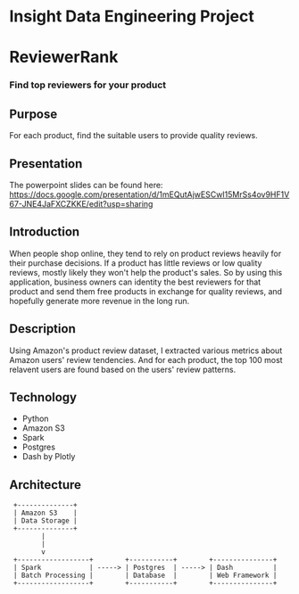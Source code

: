 # Insight Data Engineering Project
# ReviewerRank
### Find top reviewers for your product


## Purpose
For each product, find the suitable users to provide quality reviews.

## Presentation
The powerpoint slides can be found here: https://docs.google.com/presentation/d/1mEQutAjwESCwI15MrSs4ov9HF1V67-JNE4JaFXCZKKE/edit?usp=sharing

## Introduction
When people shop online, they tend to rely on product reviews heavily for their purchase decisions. If a product has little reviews or low quality reviews, mostly likely they won't help the product's sales. So by using this application, business owners can identity the best reviewers for that product and send them free products in exchange for quality reviews, and hopefully generate more revenue in the long run.

## Description
Using Amazon's product review dataset, I extracted various metrics about Amazon users' review tendencies. And for each product, the top 100 most relavent users are found based on the users' review patterns.


## Technology
* Python
* Amazon S3
* Spark
* Postgres
* Dash by Plotly


## Architecture
```
 +--------------+
 | Amazon S3    |
 | Data Storage |
 +--------------+
        |
        |
        v
 +------------------+        +-----------+        +---------------+
 | Spark            | -----> | Postgres  | -----> | Dash          |
 | Batch Processing |        | Database  |        | Web Framework |
 +------------------+        +-----------+        +---------------+
```
